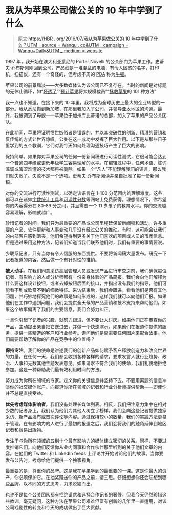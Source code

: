 # 我从为苹果公司做公关的 10 年中学到了什么

> 原文:[https://HBR . org/2016/07/我从为苹果做公关的 10 年中学到了什么？UTM _ source = Wanqu . co&UTM _ campaign = Wanqu+Daily&UTM _ medium = website](https://hbr.org/2016/07/what-i-learned-from-10-years-of-doing-pr-for-apple?utm_source=wanqu.co&utm_campaign=Wanqu+Daily&utm_medium=website)

1997 年，我开始在澳大利亚悉尼的 Porter Novelli 的公关部门为苹果工作。史蒂夫·乔布斯刚刚回到公司，产品线是一堆混乱的电脑，有令人困惑的名字，打印机，扫描仪，还有一个奇怪的，但考虑不周的 [PDA](https://en.wikipedia.org/wiki/Personal_digital_assistant) 称为[牛顿](http://www.macworld.com/article/2047342/remembering-the-newton-messagepad-20-years-later.html)。

苹果公司的前景黯淡——大多数媒体认为该公司已不复存在。当时的新闻是对标题的无休止循环，如“[坏透了](http://www.macobserver.com/perspectives/chaffin/chaffin8.shtml)”“[预计苹果](http://articles.latimes.com/1997-02-01/business/fi-24309_1_apple-shares)将大规模裁员”“[拯救苹果](http://www.wired.com/1997/06/apple-3/)的 101 种方法”

我一点也不知道，在接下来的 10 年里，我将成为全球历史上最大的企业转型的一部分。我从悉尼搬到新加坡，在那里我加入了公司，并领导亚太地区的沟通。最终，我被调到了母舰——苹果位于加州库比蒂诺的总部，加入了苹果的产品公关团队。

在此期间，苹果将证明愤世嫉俗者是错误的，并以其突破性的创新、精湛的营销和反传统的方式让世界惊叹。公关在这一成功中发挥了巨大作用。以下是从那些日子里学到的五个教训，它们对我今天如何处理沟通技巧产生了巨大的影响。

保持简单。如果你对苹果公司的任何一份新闻稿进行可读性测试，它很可能会达到一个普通四年级或更低年级学生容易理解的水平。在编辑过程中，任何术语、陈词滥调或晦涩难懂的技术都将被删除。如果一个“凡人”不能理解我们的语言，那么我们就失败了。失败不是一个选项。史蒂夫·乔布斯阅读并亲自批准了每一份新闻稿。

对你的交流进行可读性测试，以确定该语言在 1-100 分范围内的理解难度。这些都可以在诸如[字数统计工具](http://wordcounttools.com/)和[可读性分数](https://readability-score.com/)等网站上免费获得。理想情况下，你希望你的内容得分在 80-89 分之间，并且需要一个 11 岁孩子的教育水平。你的交流越容易理解，影响就越广。

珍惜记者的时间。我们只为最重要的产品或公司里程碑保留新闻稿和活动。许多重要的产品、软件更新和人事变动几乎没有经过公关的推动。有时，这可能会让我们的内部客户感到沮丧，他们希望得到更多关于他们喜欢的项目或人员的市场信息。但是通过采用这种方法，记者们知道当我们联系他们时，我们有重要的事情要说。

少联系记者，只有当你有令人信服的东西提供。不要将新闻稿大量发布。研究一下记者报道的内容，然后做一个有针对性的推销。

**被人动手**。在我们同意采访高层管理人员或发送产品进行审查之前，我们确保每位记者、有影响力的人或分析师都有一份亲身体验的产品简报。我们会向他们解释为什么要这样设计按钮，或者去掉按钮后面的接口，并指出没有我们的指导，他们可能看不到或欣赏不到的细微特征。采访结束后，我们会跟进，看看他们是否有其他问题，并巧妙地探究他们的故事是如何形成的，这样我们就可以向他们汇报。如果他们在工作中遇到问题，我们会提供全天候的产品营销和技术支持来帮助他们。如果这个故事偏离了我们的主要信息，我们会努力纠正。

一旦你引起了记者的兴趣，就努力跟进，但不要让人讨厌。如果他们正在审查你的产品，主动提出亲自把它送过去，并做一个快速演示。如果他们在报道你提供的服务，提供一些精选的客户和行业参考。询问他们是否需要任何图片来配合故事。他们需要帮助了解你的产品在竞争中的位置吗？

**保持专注**。我们的使命是讲述我们的创新产品如何赋予客户释放创造力和改变世界的力量。在任何一天，我们都会收到各种各样的请求，要求发言人就行业趋势、政治、人事和无数其他主题发表意见。如果请求不符合我们的使命，我们礼貌地拒绝参加。这是一种帮助我们最有效利用时间的方法。

努力成为你所在领域的专家。定义你的关键信息并坚持下去。不要用离题的信息冲淡你的社交媒体账户。向报道你所在领域的记者和行业分析师提供帮助——即使你并不总是直接受益。

**优先考虑媒体影响者**。我们没有处理长媒体列表。相反，我们把注意力集中在相对少数的记者身上，我们认为他们为其他人树立了榜样。我们会向这些记者提供独家采访、新产品发布或首次评论等内容。通过保持较小的数量，我们的实践方法更易于管理。在有影响力的人进行了最初的报道之后，我们会将我们的触角延伸到地区记者和贸易出版物。

专注于与你所在领域的五到十个最有影响力的媒体建立密切的关系。同样，不要过度推销它们。向他们反馈你从业内同事和合作伙伴那里听到的关于他们文章的内容。在他们的 Twitter 和 LinkedIn feeds 上评论并开始讨论他们的故事。当你要发布公告时，考虑给他们提供一个独家视角。

最重要的是，尊重你的品牌。这是我在苹果学到的最重要的一课。这是你最大的资产，你必须保护它。在抽奖赠送你的产品之前，请三思。仔细想想你还会联想到哪些品牌。以不同的方式思考，力求脱颖而出。

也许不是每个公关团队都有拒绝请求和选择合作记者的奢侈，但我今天仍然珍惜这些教训。毫无疑问，这种方法在苹果公司艰难但富有创新的几年里一直适用，对该公司戏剧性的转变和今天的成功做出了巨大贡献。